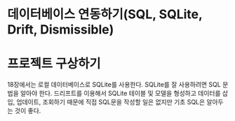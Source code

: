 # **데이터베이스 연동하기(SQL, SQLite, Drift, Dismissible)**  
# **프로젝트 구상하기**  
18장에서는 로컬 데이터베이스로 SQLite를 사용한다. SQLite를 잘 사용하려면 SQL 문법을 알아야 한다. 드리프트를 이용해서 
SQLite 테이블 및 모델을 형성하고 데이터를 삽입, 업데이트, 조회하기 때문에 직접 SQL문을 작성할 일은 없지만 기초 SQL은 
알아두는 것이 좋다.  
  
